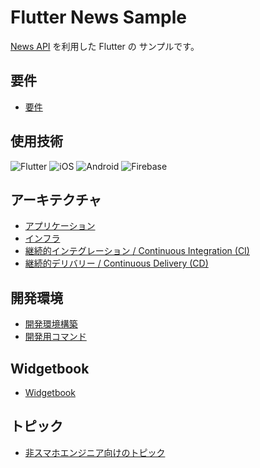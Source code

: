 # Flutter News Sample

[News API](https://newsapi.org/) を利用した Flutter の サンプルです。

## 要件

- [要件](doc/requirements.md)

## 使用技術

<!--
アイコンはこちらから
- https://shields.io/
--->

![Flutter](https://img.shields.io/badge/Flutter-02569B?logo=flutter&style=plastic)
![iOS](https://img.shields.io/badge/iOS-000000?logo=ios&style=plastic)
![Android](https://img.shields.io/badge/Android-A4C639?logo=android&style=plastic)
![Firebase](https://img.shields.io/badge/-Firebase-FFCA28.svg?logo=firebase&style=plastic)

## アーキテクチャ

- [アプリケーション](doc/architecture/application.md)
- [インフラ](doc/architecture/infrastructure.md)
- [継続的インテグレーション / Continuous Integration (CI)](doc/architecture/continuous_integration.md)
- [継続的デリバリー / Continuous Delivery (CD)](doc/architecture/continuous_delivery.md)

## 開発環境

- [開発環境構築](doc/development/setup.md)
- [開発用コマンド](doc/development/command.md)

## Widgetbook

- [Widgetbook](https://greendrop.github.io/flutter_news_sample/doc/widgetbook/)

## トピック

- [非スマホエンジニア向けのトピック](doc/topics/topics_for_non_smartphone_engineers.md)
